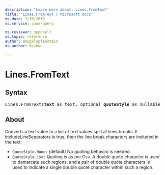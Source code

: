 ```yaml
---
description: "Learn more about: Lines.FromText"
title: "Lines.FromText | Microsoft Docs"
ms.date: 7/30/2019
ms.service: powerquery

ms.reviewer: gepopell
ms.topic: reference
author: dougklopfenstein
ms.author: bezhan

---
```

# Lines.FromText

## Syntax

<pre>
Lines.FromText(<b>text</b> as text, optional <b>quoteStyle</b> as nullable number, optional <b>includeLineSeparators</b> as nullable logical) as list
</pre>
  
## About  
Converts a text value to a list of text values split at lines breaks. If includeLineSeparators is true, then the line break characters are included in the text. <div> <ul> <li><code>QuoteStyle.None:</code> (default) No quoting behavior is needed.</li> <li><code>QuoteStyle.Csv:</code> Quoting is as per Csv. A double quote character is used to demarcate such regions, and a pair of double quote characters is used to indicate a single double quote character within such a region. </li> </ul> </div> 

